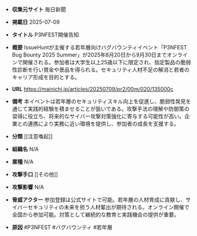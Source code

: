 - **収集元サイト**
毎日新聞

- **掲載日**
2025-07-09

- **タイトル**
P3NFEST開催告知

- **概要**
IssueHuntが主催する若年層向けバグバウンティイベント「P3NFEST Bug Bounty 2025 Summer」が2025年8月20日から9月30日までオンラインで開催される。参加者は大学生以上25歳以下に限定され、指定製品の脆弱性診断を行い賞金や景品を得られる。セキュリティ人材不足の解消と若者のキャリア形成を目的とする。

- **URL**
https://mainichi.jp/articles/20250709/pr2/00m/020/135000c

- **備考**
本イベントは若年層のセキュリティスキル向上を促進し、脆弱性発見を通じて実践的経験を積ませることが狙いである。攻撃手法の理解や防御策の習得に役立ち、将来的なサイバー攻撃対策強化に寄与する可能性が高い。企業との連携により実務に近い環境を提供し、参加者の成長を支援する。

- **分類**
[[注意喚起]]

- **組織名**
N/A

- **業種**
N/A

- **攻撃手口**
[[その他]]

- **攻撃影響**
N/A

- **脅威アクター**
参加登録は公式サイトで可能。若年層の人材育成に貢献し、サイバーセキュリティの未来を担う人材輩出が期待される。オンライン開催で全国から参加可能。対策として継続的な教育と実践機会の提供が重要。

- **原因**
#P3NFEST #バグバウンティ #若年層
